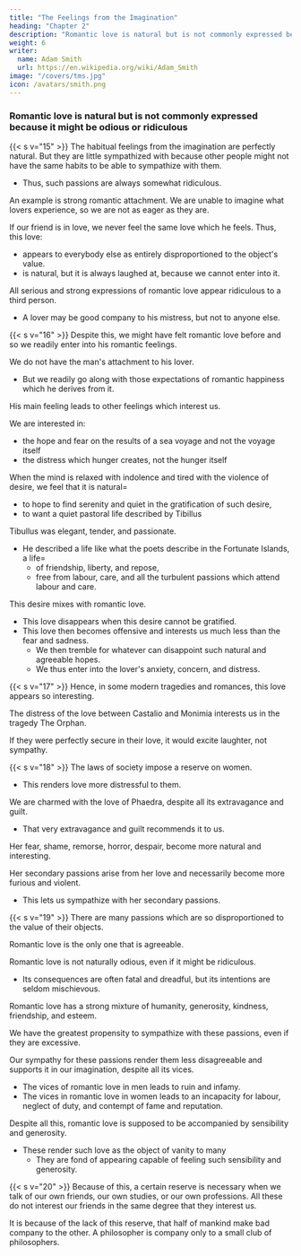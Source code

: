 ```yaml
---
title: "The Feelings from the Imagination"
heading: "Chapter 2"
description: "Romantic love is natural but is not commonly expressed because it might be odious or ridiculous"
weight: 6
writer:
  name: Adam Smith
  url: https://en.wikipedia.org/wiki/Adam_Smith
image: "/covers/tms.jpg"
icon: /avatars/smith.png
---
```





### Romantic love is natural but is not commonly expressed because it might be odious or ridiculous

{{< s v="15" >}} The habitual feelings from the imagination are perfectly natural. But they are little sympathized with because other people might not have the same habits to be able to sympathize with them. 
- Thus, such passions are always somewhat ridiculous.

An example is strong romantic attachment. We are unable to imagine what lovers experience, so we are not as eager as they are.

<!-- If our friend has been injured, we readily sympathize with his resentment,
We grow angry with the very person with whom he is angry.
If he has received a benefit, we readily enter into his gratitude.
We have a very high sense of the merit of his benefactor.
 -->

If our friend is in love, we never feel the same love which he feels.  Thus, this love:
- appears to everybody else as entirely disproportioned to the object's value. 
- is natural, but it is always laughed at, because we cannot enter into it.

All serious and strong expressions of romantic love appear ridiculous to a third person. 
- A lover may be good company to his mistress, but not to anyone else. 

<!-- - We grow weary of the grave, pedantic, and long-sentenced love of Cowley and Petrarca who always exaggerate their love. 
- But Ovid's gaiety and Horace's gallantry are always agreeable. -->

<!-- He himself knows this.
As long as his senses are sober, he teases and ridicules his own passion.
We only care about his love in this way, because this is the only way we can see it.
 -->


{{< s v="16" >}} Despite this, we might have felt romantic love before and so we readily enter into his romantic feelings. 

<!-- - his hopes for the gratification of his romance, and
- his distress from its disappointment. -->

We do not have the man's attachment to his lover.
- But we readily go along with those expectations of romantic happiness which he derives from it.



His main feeling leads to other feelings which interest us. 

We are interested in:
- the hope and fear on the results of a sea voyage and not the voyage itself
- the distress which hunger creates, not the hunger itself

When the mind is relaxed with indolence and tired with the violence of desire, we feel that it is natural= 
- to hope to find serenity and quiet in the gratification of such desire,
- to want a quiet pastoral life described by Tibillus

Tibullus was elegant, tender, and passionate.
- He described a life like what the poets describe in the Fortunate Islands, a life= 
  - of friendship, liberty, and repose,
  - free from labour, care, and all the turbulent passions which attend labour and care.

<!-- These scenes interest us most when they are painted as what is hoped, than what is actual. -->
This desire mixes with romantic love.
<!--  and is perhaps the foundation of that love. -->
- This love disappears when this desire cannot be gratified.
- This love then becomes offensive and interests us much less than the fear and sadness.
  - We then tremble for whatever can disappoint such natural and agreeable hopes.
  - We thus enter into the lover's anxiety, concern, and distress.



{{< s v="17" >}} Hence, in some modern tragedies and romances, this love appears so interesting.

The distress of the love between Castalio and Monimia interests us in the tragedy The Orphan. 

If they were perfectly secure in their love, it would excite laughter, not sympathy.
<!-- It is always improper to admit this scene into a tragedy.
It is only acceptable from the concern for the dangers and difficulties which the audience foresees will come to it. -->


{{< s v="18" >}} The laws of society impose a reserve on women.
- This renders love more distressful to them.

 <!-- This makes it more interesting. -->

We are charmed with the love of Phaedra, despite all its extravagance and guilt. 
- That very extravagance and guilt recommends it to us.

Her fear, shame, remorse, horror, despair, become more natural and interesting.

Her secondary passions arise from her love and necessarily become more furious and violent.
- This lets us sympathize with her secondary passions.
 

{{< s v="19" >}} There are many passions which are so disproportioned to the value of their objects.

Romantic love is the only one that is agreeable.

Romantic love is not naturally odious, even if it might be ridiculous.
- Its consequences are often fatal and dreadful, but its intentions are seldom mischievous.

<!-- - There is little propriety in this love itself, but there is more propriety in its accompanying passions. -->

Romantic love has a strong mixture of humanity, generosity, kindness, friendship, and esteem.

We have the greatest propensity to sympathize with these passions, even if they are excessive.

Our sympathy for these passions render them less disagreeable and supports it in our imagination, despite all its vices.

- The vices of romantic love in men leads to ruin and infamy.
- The vices in romantic love in women leads to an incapacity for labour, neglect of duty, and contempt of fame and reputation.

Despite all this, romantic love is supposed to be accompanied by sensibility and generosity.
- These render such love as the object of vanity to many
  - They are fond of appearing capable of feeling such sensibility and generosity.


{{< s v="20" >}} Because of this, a certain reserve is necessary when we talk of our own friends, our own studies, or our own professions. All these do not interest our friends in the same degree that they interest us.

It is because of the lack of this reserve, that half of mankind make bad company to the other. A philosopher is company only to a small club of philosophers.
